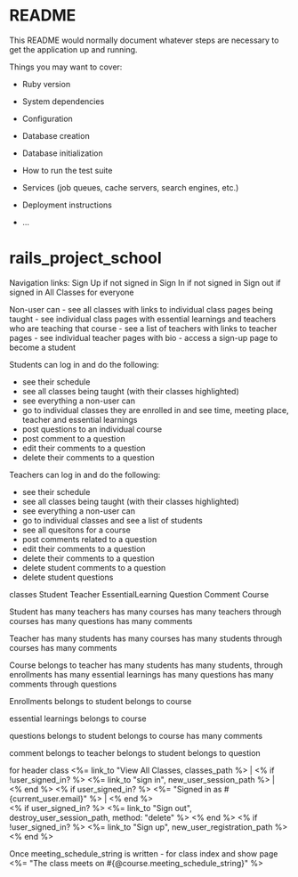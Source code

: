 # README

This README would normally document whatever steps are necessary to get the
application up and running.

Things you may want to cover:

* Ruby version

* System dependencies

* Configuration

* Database creation

* Database initialization

* How to run the test suite

* Services (job queues, cache servers, search engines, etc.)

* Deployment instructions

* ...
# rails_project_school
Navigation links:
Sign Up if not signed in
Sign In if not signed in
Sign out if signed in
All Classes for everyone



Non-user can
    - see all classes with links to individual class pages being taught
    - see individual class pages with essential learnings and teachers who are teaching that course
    - see a list of teachers with links to teacher pages
    - see individual teacher pages with bio
    - access a sign-up page to become a student
    
Students can log in and do the following:
 - see their schedule
 - see all classes being taught (with their classes highlighted)
 - see everything a non-user can
 - go to individual classes they are enrolled in and see time, meeting place, teacher and essential learnings
 - post questions to an individual course
 - post comment to a question
 - edit their comments to a question
 - delete their comments to a question
 
Teachers can log in and do the following:
 - see their schedule
 - see all classes being taught (with their classes highlighted)
 - see everything a non-user can
 - go to individual classes and see a list of students
 - see all quesitons for a course
 - post comments related to a question
 - edit their comments to a question
 - delete their comments to a question
 - delete student comments to a question
 - delete student questions


classes
Student
Teacher
EssentialLearning
Question
Comment
Course



Student
has many teachers
has many courses
has many teachers through courses
has many questions
has many comments

Teacher
has many students
has many courses
has many students through courses
has many comments

Course
belongs to teacher
has many students
has many students, through enrollments
has many essential learnings
has many questions
has many comments through questions


Enrollments
belongs to student
belongs to course


essential learnings
belongs to course

questions
belongs to student
belongs to course
has many comments

comment
belongs to teacher
belongs to student
belongs to question




for header class
        <%= link_to "View All Classes, classes_path %> | 
        <% if !user_signed_in? %> <%= link_to "sign in", new_user_session_path %> | <% end %> 
        <% if user_signed_in? %> <%= "Signed in as #{current_user.email}" %> | <% end %> <br/>
        <% if user_signed_in? %> <%= link_to "Sign out", destroy_user_session_path, method: "delete" %> <% end %>
        <% if !user_signed_in? %> <%= link_to "Sign up", new_user_registration_path %> <% end %>
       

Once meeting_schedule_string is written - for class index and show page
<%= "The class meets on #{@course.meeting_schedule_string}" %>